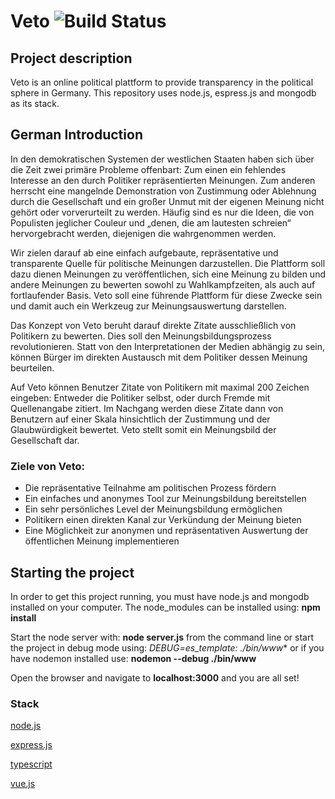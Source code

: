 # Veto ![Build Status](https://travis-ci.org/martinpinto/Veto.svg?branch=master)


## Project description
Veto is an online political plattform to provide transparency in the political sphere in Germany.
This repository uses node.js, espress.js and mongodb as its stack.

## German Introduction

In den demokratischen Systemen der westlichen Staaten haben sich über die Zeit zwei primäre Probleme offenbart: Zum einen ein fehlendes Interesse an den durch Politiker repräsentierten Meinungen. Zum anderen herrscht eine mangelnde Demonstration von Zustimmung oder Ablehnung durch die Gesellschaft und ein großer Unmut mit der eigenen Meinung nicht gehört oder vorverurteilt zu werden. Häufig sind es nur die Ideen, die von Populisten jeglicher Couleur und „denen, die am lautesten schreien“ hervorgebracht werden, diejenigen die wahrgenommen werden.

Wir zielen darauf ab eine einfach aufgebaute, repräsentative und transparente Quelle für politische Meinungen darzustellen. Die Plattform soll dazu dienen Meinungen zu veröffentlichen, sich eine Meinung zu bilden und andere Meinungen zu bewerten sowohl zu Wahlkampfzeiten, als auch auf fortlaufender Basis. Veto soll eine führende Plattform für diese Zwecke sein und damit auch ein Werkzeug zur Meinungsauswertung darstellen.

Das Konzept von Veto beruht darauf direkte Zitate ausschließlich von Politikern zu bewerten. Dies soll den Meinungsbildungsprozess revolutionieren. Statt von den Interpretationen der Medien abhängig zu sein, können Bürger im direkten Austausch mit dem Politiker dessen Meinung beurteilen.

Auf Veto können Benutzer Zitate von Politikern mit maximal 200 Zeichen eingeben: Entweder die Politiker selbst, oder durch Fremde mit Quellenangabe zitiert. Im Nachgang werden diese Zitate dann von Benutzern auf einer Skala hinsichtlich der Zustimmung und der Glaubwürdigkeit bewertet. Veto stellt somit ein Meinungsbild der Gesellschaft dar.

### Ziele von Veto:
- Die repräsentative Teilnahme am politischen Prozess fördern
- Ein einfaches und anonymes Tool zur Meinungsbildung bereitstellen
- Ein sehr persönliches Level der Meinungsbildung ermöglichen
- Politikern einen direkten Kanal zur Verkündung der Meinung bieten
- Eine Möglichkeit zur anonymen und repräsentativen Auswertung der öffentlichen Meinung implementieren

## Starting the project

In order to get this project running, you must have node.js and mongodb installed on your computer.
The node_modules can be installed using: **npm install**

Start the node server with: **node server.js** from the command line or start the project in debug mode using: **DEBUG=es_template:* ./bin/www** or if you have nodemon installed use: **nodemon --debug ./bin/www**

Open the browser and navigate to **localhost:3000** and you are all set!

### Stack

[node.js](http://nodejs.org/)

[express.js](http://expressjs.com)

[typescript](https://www.typescriptlang.org/)

[vue.js](https://vuejs.org/)

